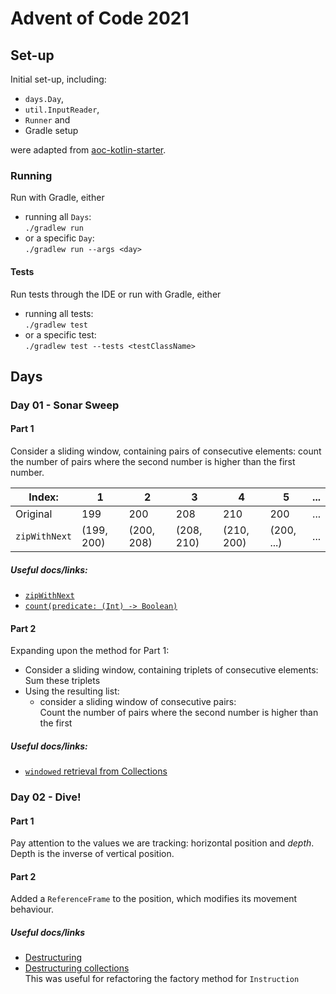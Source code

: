 # Advent of Code 2021
## Set-up
Initial set-up, including:

* `days.Day`,
* `util.InputReader`,
* `Runner` and
* Gradle setup

were adapted from [aoc-kotlin-starter](https://github.com/hughjdavey/aoc-kotlin-starter).

### Running
Run with Gradle, either

* running all `Days`:   
  `./gradlew run`
* or a specific `Day`:  
  `./gradlew run --args <day>`

#### Tests
Run tests through the IDE or run with Gradle, either
* running all tests:  
  `./gradlew test`
* or a specific test:  
  `./gradlew test --tests <testClassName>`

## Days
### Day 01 - Sonar Sweep
#### Part 1
Consider a sliding window, containing pairs of consecutive elements: count the number of pairs where the second number is higher than the first number.

| Index:       | 1          | 2          | 3          | 4          | 5          | ... |
|--------------|------------|------------|------------|------------|------------|-----|
| Original     | 199        | 200        | 208        | 210        | 200        | ... | 
| `zipWithNext` | (199, 200) | (200, 208) | (208, 210) | (210, 200) | (200, ...) | ... |

##### Useful docs/links:

* [`zipWithNext`](https://kotlinlang.org/api/latest/jvm/stdlib/kotlin.collections/zip-with-next.html)
* [`count(predicate: (Int) -> Boolean)`](https://kotlinlang.org/api/latest/jvm/stdlib/kotlin.collections/count.html)

#### Part 2
Expanding upon the method for Part 1:

* Consider a sliding window, containing triplets of consecutive elements:  
  Sum these triplets
* Using the resulting list:
  * consider a sliding window of consecutive pairs:  
    Count the number of pairs where the second number is higher than the first

##### Useful docs/links:
* [`windowed` retrieval from Collections](https://kotlinlang.org/docs/collection-parts.html#windowed)

### Day 02 - Dive!
#### Part 1
Pay attention to the values we are tracking: horizontal position and *depth*. Depth is the inverse of vertical position.

#### Part 2
Added a `ReferenceFrame` to the position, which modifies its movement behaviour.

##### Useful docs/links
* [Destructuring](https://kotlinlang.org/docs/destructuring-declarations.html)
* [Destructuring collections](https://kotlinlang.org/api/latest/jvm/stdlib/kotlin.collections/component1.html)  
  This was useful for refactoring the factory method for `Instruction`